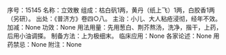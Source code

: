 序号：15145
名称：立效散
组成：枯白矾1两，黄丹（纸上飞）1两，白胶香1两（另研）。
出处：《普济方》卷四○八。
主治：小儿、大人粘疮浸彻，经年不效。
加减：None
功效：None
用法用量：先用葱白、荆芥熬汤，洗净，揩干，上药，后用小油调搽。
制备方法：上为极细末。
临床应用：None
各家论述：None
用药禁忌：None
附注：None
